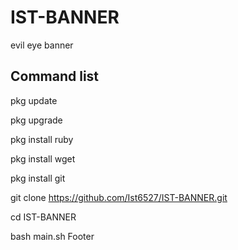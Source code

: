 # IST-BANNER
evil eye banner
## Command list
  pkg update
  
  pkg upgrade
  
  pkg install ruby
  
  pkg install wget
  
  pkg install git
  
  git clone https://github.com/Ist6527/IST-BANNER.git
  
  cd IST-BANNER
  
  bash main.sh
Footer
